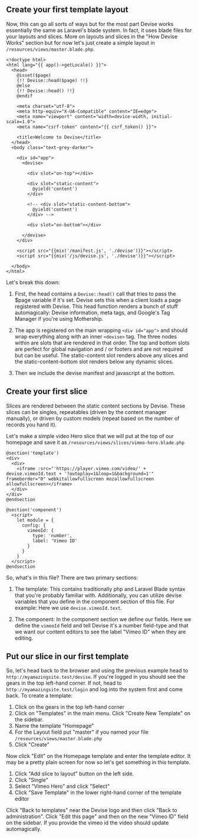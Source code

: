
## Create your first template layout

Now, this can go all sorts of ways but for the most part Devise works essentially the same as Laravel's blade system. In fact, it uses blade files for your layouts and slices. More on layouts and slices in the "How Devise Works" section but for now let's just create a simple layout in ```/resources/views/master.blade.php```. 

```
<!doctype html>
<html lang="{{ app()->getLocale() }}">
  <head>
    @isset($page)
    {!! Devise::head($page) !!}
    @else
    {!! Devise::head() !!}
    @endif
    
    <meta charset="utf-8">
    <meta http-equiv="X-UA-Compatible" content="IE=edge">
    <meta name="viewport" content="width=device-width, initial-scale=1.0">
    <meta name="csrf-token" content="{{ csrf_token() }}">

    <title>Welcome to Devise</title>
  </head>
  <body class="text-grey-darker">

    <div id="app">
      <devise>

        <div slot="on-top"></div>

        <div slot="static-content">
          @yield('content')
        </div>

        <!-- <div slot="static-content-bottom">
          @yield('content')
        </div> -->
        
        <div slot="on-bottom"></div>

      </devise>
    </div>

    <script src="{{mix('/manifest.js', './devise')}}"></script>
    <script src="{{mix('/js/devise.js', './devise')}}"></script>

  </body>
</html>
```

Let's break this down:

1. First, the head contains a ```Devise::head()``` call that tries to pass the $page variable if it's set. Devise sets this when a client loads a page registered with Devise. This head function renders a bunch of stuff automagically: Devise information, meta tags, and Google's Tag Manager if you're using Mothership.

1. The app is registered on the main wrapping ```<div id="app">``` and should wrap everything along with an inner ```<devise>``` tag. The three nodes within are slots that are rendered in that order. The top and bottom slots are perfect for global navigation and / or footers and are not required but can be useful. The static-content slot renders above any slices and the static-content-bottom slot renders below any dynamic slices. 

1. Then we include the devise manifest and javascript at the bottom.

## Create your first slice

Slices are rendered between the static content sections by Devise. These slices can be singles, repeatables (driven by the content manager manually), or driven by custom models (repeat based on the number of records you hand it).

Let's make a simple video Hero slice that we will put at the top of our homepage and save it as ```/resources/views/slices/vimeo-hero.blade.php```

```
@section('template')
<div>
  <div>
    <iframe :src="'https://player.vimeo.com/video/' + devise.vimeoId.text + '?autoplay=1&loop=1&background=1'" frameborder="0" webkitallowfullscreen mozallowfullscreen allowfullscreen></iframe>
  </div>
</div>
@endsection

@section('component')
  <script>
    let module = {
      config: {
        vimeoId: {
          type: 'number',
          label: 'Vimeo ID'
        }
      }
    }
  </script>
@endsection
```

So, what's in this file? There are two primary sections:

1. The template: This contains traditionally php and Laravel Blade syntax that you're probably familiar with. Additionally, you can utilize devise variables that you define in the component section of this file. For example: Here we use ```devise.vimeoId.text```.

1. The component: In the component section we define our fields. Here we define the ```vimeoId``` field and tell Devise it's a number field-type and that we want our content editors to see the label "Vimeo ID" when they are editing. 

## Put our slice in our first template

So, let's head back to the browser and using the previous example head to ```http://myamazingsite.test/devise```. If you're logged in you should see the gears in the top left-hand corner. If not, head to ```http://myamazingsite.test/login``` and log into the system first and come back. To create a template:

1. Click on the gears in the top left-hand corner
1. Click on "Templates" in the main menu. Click "Create New Template" on the sidebar.
1. Name the template "Homepage"
1. For the Layout field put "master" if you named your file ```/resources/views/master.blade.php```
1. Click "Create"

Now click "Edit" on the Homepage template and enter the template editor. It may be a pretty plain screen for now so let's get something in this template.

1. Click "Add slice to layout" button on the left side.
1. Click "Single"
1. Select "Vimeo Hero" and click "Select"
1. Click "Save Template" in the lower right-hand corner of the template editor

Click "Back to templates" near the Devise logo and then click "Back to administration". Click "Edit this page" and then on the new "Vimeo ID" field on the sidebar. If you provide the vimeo id the video should update automagically.
